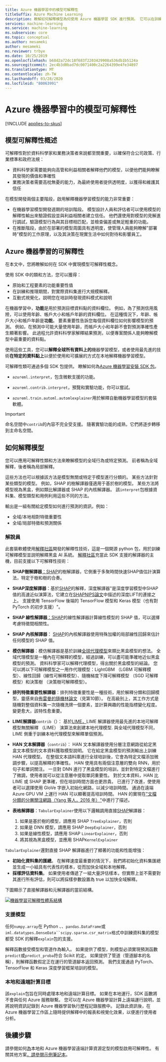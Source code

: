 ```yaml
---
title: Azure 機器學習中的模型可解釋性
titleSuffix: Azure Machine Learning
description: 瞭解如何解釋模型為何使用 Azure 機器學習 SDK 進行預測。 它可以在訓練和推理期間使用，以瞭解模型如何進行預測。
services: machine-learning
ms.service: machine-learning
ms.subservice: core
ms.topic: conceptual
ms.author: mesameki
author: mesameki
ms.reviewer: trbye
ms.date: 10/25/2019
ms.openlocfilehash: b68d2a72dc18f683f2203429908a536db1b5124a
ms.sourcegitcommit: 2ec4b3d0bad7dc0071400c2a2264399e4fe34897
ms.translationtype: MT
ms.contentlocale: zh-TW
ms.lasthandoff: 03/28/2020
ms.locfileid: "80063991"
---
```

# <a name="model-interpretability-in-azure-machine-learning"></a>Azure 機器學習中的模型可解釋性
[!INCLUDE [applies-to-skus](../../includes/aml-applies-to-basic-enterprise-sku.md)]

## <a name="overview-of-model-interpretability"></a>模型可解釋性概述

可解釋性對於資料科學家和業務決策者來說都至關重要，以確保符合公司政策、行業標準和政府法規：
+ 資料科學家需要能夠向高管和利益相關者解釋他們的模型，以便他們能夠瞭解其發現的價值和準確性 
+ 業務決策者需要高枕無憂的能力，為最終使用者提供透明度，以獲得和維護其信任

在模型開發兩個主要階段，啟用解釋機器學習模型的能力非常重要：
+ 在機器學習模型開發週期的培訓階段。 模型設計人員和評估者可以使用模型的解釋性輸出來驗證假設並與利益相關者建立信任。 他們還使用對模型的見解進行調試，驗證模型行為與其目標相匹配，並檢查偏差或無足輕重的功能。
+ 在推斷階段，由於在部署的模型周圍具有透明度，使管理人員能夠瞭解"部署時"模型的工作原理，以及其決策在現實生活中如何對待和影響員工。 

## <a name="interpretability-with-azure-machine-learning"></a>Azure 機器學習的可解釋性

在本文中，您將瞭解如何在 SDK 中實現模型可解釋性概念。

使用 SDK 中的類和方法，您可以獲得：
+ 原始和工程要素的功能重要性值
+ 在訓練和推理期間，對實際資料集進行大規模解釋。
+ 互動式視覺化，説明您在培訓時發現資料模式和說明


在機器學習中，**功能**是用於預測目標資料點的資料欄位。 例如，為了預測信用風險，可以使用年齡、帳戶大小和帳戶年齡的資料欄位。 在這種情況下，年齡、帳戶大小和帳戶年齡是**功能**。 要素重要性告訴您每個資料欄位如何影響模型的預測。 例如，在預測中可能大量使用年齡，而帳戶大小和年齡不會對預測準確性產生顯著影響。 此過程允許資料科學家解釋結果預測，以便專案關係人能夠瞭解模型中最重要的資料點。

使用這些工具，您可以**解釋全球所有資料上的**機器學習模型，或者使用最先進的技術**在特定的資料點上**以便於使用和可擴展的方式在本地解釋機器學習模型。

可解釋性類可通過多個 SDK 包提供。 瞭解如何為[Azure 機器學習安裝 SDK 包](https://docs.microsoft.com/python/api/overview/azure/ml/install?view=azure-ml-py)。

* `azureml.interpret`，包含微軟支援的功能。

* `azureml.contrib.interpret`，預覽和實驗功能，你可以嘗試。

* `azureml.train.automl.automlexplainer`用於解釋自動機器學習模型的套裝軟體。

> [!IMPORTANT]
> 命名空間中`contrib`的內容不完全受支援。 隨著實驗功能的成熟，它們將逐步轉移到主命名空間。

## <a name="how-to-interpret-your-model"></a>如何解釋模型

您可以應用可解釋性類和方法來瞭解模型的全域行為或特定預測。 前者稱為全域解釋，後者稱為局部解釋。

這些方法也可以根據該方法是模型無關或特定于模型進行分類的。 某些方法針對某些類型的模型。 例如，SHAP 的樹解譯器僅適用于基於樹的模型。 某些方法將模型視為黑盒，例如類比解譯器或 SHAP 的內核解譯器。 該`interpret`包根據資料集、模型類型和用例利用這些不同的方法。

輸出是一組有關給定模型如何進行預測的資訊，例如：
* 全域/本地相對特徵重要性
* 全域/局部特徵和預測關係

### <a name="explainers"></a>解說員

此套裝軟體使用[解釋社區](https://github.com/interpretml/interpret-community/)開發的解釋性技術，這是一個開源 python 包，用於訓練可解釋模型並説明解釋黑盒 AI 系統。 [解釋社區](https://github.com/interpretml/interpret-community/)充當此 SDK 支援的解譯器的主機，目前支援以下可解釋性技術：

* **SHAP樹解譯器**[：SHAP](https://github.com/slundberg/shap)的樹解譯器，它側重于多聚時間快速SHAP值估計演算法，特定于樹和樹的合奏。
* **SHAP深度解譯器**：基於[SHAP](https://github.com/slundberg/shap)的解釋，深度解譯器"是深度學習模型中SHAP值的高速近似演算法，它建立在[SHAPNIPS論文](https://papers.nips.cc/paper/7062-a-unified-approach-to-interpreting-model-predictions)中描述的深度LIFT的連接之上。 支援使用 TensorFlow 後端的 TensorFlow 模型和 Keras 模型（也有對 PyTorch 的初步支援）"。
* **SHAP 線性解譯器**[：SHAP](https://github.com/slundberg/shap)的線性解譯器計算線性模型的 SHAP 值，可以選擇考慮特徵間相關性。

* **SHAP 內核解譯器**： [SHAP](https://github.com/slundberg/shap)的內核解譯器使用特殊加權的局部線性回歸來估計任何模型的 SHAP 值。
* **模仿解譯器**：模仿解譯器是基於訓練[全球代理模型](https://christophm.github.io/interpretable-ml-book/global.html)來類比黑盒模型的想法。 全域代理模型是一種內在可解釋的模型，經過訓練，可以盡可能準確地近似黑盒模型的預測。 資料科學家可以解釋代理模型，得出關於黑盒模型的結論。 您可以將以下可解釋模型之一用作代理模型：LightGBM （LGBM 可解釋模型）、線性回歸（線性可解釋模型）、隨機梯度下降可解釋模型 （SGD 可解釋模型）和決策樹 （決策樹可解釋模型）。


* **排列特徵重要性解譯器**：排列特徵重要性是一種技術，用於解釋分類和回歸模型，靈感來自[佈雷曼的隨機林論文](https://www.stat.berkeley.edu/~breiman/randomforest2001.pdf)（見第10節）。 在高級別上，其工作方式是隨機對整個資料集一次隨機洗牌一個要素，並計算興趣的性能指標變化程度。 變更愈大，該特性愈重要。

* **LIME解譯器**`contrib`（）： 基於[LIME，](https://github.com/marcotcr/lime)LIME 解譯器使用最先進的本地可解釋模型無關解釋 （LIME） 演算法來創建本地代理模型. 與全域代理模型不同，LIME 側重于訓練本地代理模型來解釋單個預測。
* **HAN 文本解譯器**（`contrib`）： HAN 文本解譯器使用分層注意網路從給定黑盒文本模型的文本資料獲取模型說明。 它在給定黑盒模型的預測輸出上訓練 HAN 代理模型。 在整個文本語料庫進行全球培訓後，它會為特定文檔添加微調步驟，以提高解釋的準確性。 HAN 使用具有兩個注意層的雙向 RNN，用於句子和單詞關注。 一旦對 DNN 進行了黑盒模型的培訓，並針對特定文檔進行了微調，使用者就可以從注意層中提取單詞重要性。 對於文本資料，HAN 比 LIME 或 SHAP 更準確，但在培訓時間方面也更昂貴。 已進行了改進，使使用者可以選擇使用 GloVe 字嵌入初始化網路，以減少培訓時間。 通過在遠端 Azure GPU VM 上運行 HAN 可以顯著提高培訓時間。 HAN 的實現在["文檔分類的分層關注網路（Yang 等人，2016 年）"](https://www.researchgate.net/publication/305334401_Hierarchical_Attention_Networks_for_Document_Classification)中進行了描述。


* **表格解譯器**：`TabularExplainer`使用以下邏輯調用直接[SHAP](https://github.com/slundberg/shap)解譯器：

    1. 如果是基於樹的模型，請應用 SHAP `TreeExplainer`，否則
    2. 如果是 DNN 模型，請應用 SHAP `DeepExplainer`，否則
    3. 如果是線性模型，請應用 SHAP `LinearExplainer`，否則
    3. 將其視為黑盒模型，並應用 SHAP`KernelExplainer`


`TabularExplainer`還對直接 SHAP 解譯器進行了顯著的功能和性能增強：

* **初始化資料集的匯總**。 在解釋速度最重要的情況下，我們將初始化資料集匯總並生成一小組具有代表性的樣本，從而加快全域和本地解釋。
* **採樣評估資料集**。 如果使用者傳遞了一組大量評估樣本，但實際上並不需要對其進行所有評估，則可以將採樣參數設置為 true 以加快全域解釋。

下圖顯示了直接解譯器和元解譯器的當前結構。

[![機器學習可解釋性體系結構](./media/how-to-machine-learning-interpretability/interpretability-architecture.png)](./media/how-to-machine-learning-interpretability/interpretability-architecture.png#lightbox)


### <a name="models-supported"></a>支援模型

任何`numpy.array`在 Python 、、`pandas.DataFrame`或`iml.datatypes.DenseData``scipy.sparse.csr_matrix`格式中訓練資料集的模型都受 SDK 的解釋`explain`包的支援。

解釋函數接受模型和管道作為輸入。 如果提供了模型，則模型必須實現預測函數`predict`或`predict_proba`符合 Scikit 約定。 如果提供了管道（管道腳本的名稱），則解釋函數假定正在運行的管道腳本返回預測。 我們支援通過 PyTorch、TensorFlow 和 Keras 深度學習框架培訓的模型。

### <a name="local-and-remote-compute-target"></a>本地和遠端計算目標

該`explain`包旨在同時處理本地和遠端計算目標。 如果在本地運行，SDK 函數將不會與任何 Azure 服務聯繫。 您可以在 Azure 機器學習計算上遠端運行說明，並將說明資訊記錄到 Azure 機器學習執行歷程記錄服務中。 記錄此資訊後，在 Azure 機器學習工作區上隨時提供解釋中的報表和視覺化效果，以便進行使用者分析。


## <a name="next-steps"></a>後續步驟

請參閱如何[為](how-to-machine-learning-interpretability-aml.md)本地和 Azure 機器學習遠端計算資源定型的模型啟用可解釋性。 有關其他方案[，請參閱示例筆記本](https://github.com/Azure/MachineLearningNotebooks/tree/master/how-to-use-azureml/explain-model)。
